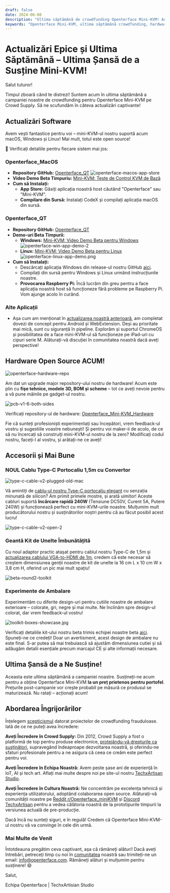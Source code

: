 ```yaml
---
draft: false
date: 2024-06-08
description: "Ultima săptămână de crowdfunding Openterface Mini-KVM! Actualizările majore includ suport multiplatformă (macOS, Windows, Linux), lansarea hardware open source, accesorii îmbunătățite (cablu Type-C personalizat) și ambalarea îmbunătățită a kitului de unelte. Ultima șansă de a ne susține la preț special!"
keywords: "Openterface Mini-KVM, ultima săptămână crowdfunding, hardware open source, app MacOS, app Windows, suport Linux, upgrade cablu Type-C, scheme hardware, accesorii kit unelte, compatibilitate multiplatformă, software mini-KVM, gadget tech, campanie Crowd Supply, dezvoltare hardware"
---
```


# Actualizări Epice și Ultima Săptămână – Ultima Șansă de a Susține Mini-KVM!

Salut tuturor!

Timpul zboară când te distrezi! Suntem acum în ultima săptămână a campaniei noastre de crowdfunding pentru Openterface Mini-KVM pe Crowd Supply. Să ne scufundăm în câteva actualizări captivante!

## Actualizări Software

Avem vești fantastice pentru voi – mini-KVM-ul nostru suportă acum macOS, Windows și Linux! Mai mult, totul este open source!

🎉 Verificați detaliile pentru fiecare sistem mai jos:

### Openterface_MacOS

  - **Repository GitHub:** [Openterface_QT](https://github.com/TechxArtisanStudio/Openterface_QT)
  ![openterface-macos-app-store](https://www.crowdsupply.com/img/50cb/9cdf2fb2-d3e9-411c-a90e-9fb2e1ac50cb/openterface-macos-app-store-1_png_gallery-lg.jpg)
  - **Video Demo Beta Timpuriu:** [Mini-KVM: Teste de Control KVM de Bază](https://www.youtube.com/watch?v=m7OpUem0zqY)
  - **Cum să Instalați:**
    - **App Store:** Găsiți aplicația noastră host căutând "Openterface" sau "Mini-KVM".
    - **Compilare din Sursă:** Instalați CodeX și compilați aplicația macOS din sursă.

### Openterface_QT

  - **Repository GitHub:** [Openterface_QT](https://github.com/TechxArtisanStudio/Openterface_QT)
  - **Demo-uri Beta Timpurii:**
    - **Windows:** [Mini-KVM: Video Demo Beta pentru Windows](https://www.youtube.com/watch?v=ERzpGtRvP2o&t=23s)
    ![openterface-win-app-demo-2](https://www.crowdsupply.com/img/d146/26c5df78-f942-4743-ad32-97659a89d146/openterface-win-app-demo-2-1_jpg_gallery-lg.jpg)
    - **Linux:** [Mini-KVM: Video Demo Beta pentru Linux](https://www.youtube.com/watch?v=_ScpI6TC0Pk)
    ![openterface-linux-app-demo.png](https://www.crowdsupply.com/img/61a9/58109b24-3d4e-4058-8377-9860631661a9/openterface-linux-app-demo_png_md-xl.jpg)
  - **Cum să Instalați:**
    - Descărcați aplicația Windows din release-ul nostru GitHub [aici](https://github.com/TechxArtisanStudio/Openterface_QT/releases/tag/v0.0.1).
    - Compilați din sursă pentru Windows și Linux urmând instrucțiunile noastre.
    - **Provocarea Raspberry Pi:** Încă lucrăm din greu pentru a face aplicația noastră host să funcționeze fără probleme pe Raspberry Pi. Vom ajunge acolo în curând.

### Alte Aplicații

  - Așa cum am menționat în [actualizarea noastră anterioară](/blog/from-development-to-your-hands--behind-the-scenes-/#openterface_android-and-openterface_webextension), am completat dovezi de concept pentru Android și WebExtension. Deși au prioritate mai mică, sunt cu siguranță în pipeline. Explorăm și suportul ChromeOS și posibilitatea de a face mini-KVM-ul să funcționeze pe iPad-uri cu cipuri serie M. Alăturați-vă discuției în comunitatea noastră dacă aveți perspective!

## Hardware Open Source ACUM!

![openterface-hardware-repo](https://www.crowdsupply.com/img/e221/34b41a81-4f7e-48dc-a8e6-b133473be221/openterface-hardware-repo_png_md-xl.jpg)

Am dat un upgrade major repository-ului nostru de hardware! Acum este plin cu **fișe tehnice, modele 3D, BOM și scheme** – tot ce aveți nevoie pentru a vă pune mâinile pe gadget-ul nostru.

![pcb-v1-6-both-sides](https://www.crowdsupply.com/img/8090/691c6e65-aeb4-426b-8108-61313a228090/pcb-v1-6-both-sides_jpg_md-xl.jpg)

Verificați repository-ul de hardware: [Openterface_Mini-KVM_Hardware](https://github.com/TechxArtisanStudio/Openterface_Mini-KVM_Hardware)

Fie că sunteți profesioniști experimentați sau începători, vrem feedback-ul vostru și sugestiile voastre nebunești! Și pentru voi maker-ii de acolo, de ce să nu încercați să construiți mini-KVM-ul nostru de la zero? Modificați codul nostru, faceți-l al vostru, și arătați-ne ce aveți!

## Accesorii și Mai Bune

### NOUL Cablu Type-C Portocaliu 1,5m cu Convertor

![type-c-cable-v2-plugged-old-mac](https://www.crowdsupply.com/img/9871/2f6f967e-b9ea-4b48-b5dd-da135fb29871/type-c-cable-v2-plugged-old-mac_jpg_md-xl.jpg)

Vă amintiți de [cablu-ul nostru Type-C portocaliu elegant](/blog/from-development-to-your-hands--behind-the-scenes-/#upgrading-toolkit-accessories) cu senzația minunată de silicon? Am primit primele mostre, și arată uimitor! Aceste cabluri suportă **încărcare rapidă 240W** (Tensiune DC50V, Curent 5A, Putere 240W) și funcționează perfect cu mini-KVM-urile noastre. Mulțumim mult producătorului nostru și susținătorilor noștri pentru că au făcut posibil acest lucru!

![type-c-cable-v2-open-2](https://www.crowdsupply.com/img/71b2/b37b66e3-7f2e-4c5e-bb45-8944ee2971b2/type-c-cable-v2-open-2_jpg_gallery-lg.jpg)


### Geantă Kit de Unelte Îmbunătățită

Cu noul adaptor practic atașat pentru cablul nostru Type-C de 1,5m și [actualizarea cablului VGA-to-HDMI de 1m](/blog/-upgrade-on-vga-to-hdmi-cable-as-a-free-bonus-/), credem că este necesar să creștem dimensiunea genții noastre de kit de unelte la 16 cm L x 10 cm W x 3,8 cm H, oferind un pic mai mult spațiu!

![beta-round2-toolkit](https://www.crowdsupply.com/img/0f20/4aed395b-dbef-4670-b340-403ee8e30f20/beta-round2-toolkit_jpg_md-xl.jpg)

### Experimente de Ambalare

Experimentăm cu diferite design-uri pentru cutiile noastre de ambalare exterioare – colorate, gri, negre și mai multe. Ne înclinăm spre design-ul colorat, dar vrem feedback-ul vostru!

![toolkit-boxes-showcase.jpg](https://www.crowdsupply.com/img/b54b/a041e188-b6ea-4f49-a550-46bc9565b54b/toolkit-boxes-showcase_jpg_gallery-lg.jpg)

Verificați detaliile kit-ului nostru beta trimis echipei noastre beta [aici](https://www.reddit.com/r/Openterface_miniKVM/comments/1d40atr/tactical_reinforcements_round_2_are_on_their_way/). Spuneți-ne ce credeți! Doar un avertisment, acest design de ambalare nu este final. S-ar putea să mai trebuiască să ajustăm dimensiunea cutiei și să adăugăm detalii esențiale precum marcajul CE și alte informații necesare.

## Ultima Șansă de a Ne Susține!

Aceasta este ultima săptămână a campaniei noastre. Susțineți-ne acum pentru a obține Openterface Mini-KVM **la un preț prietenos pentru portofel**. Prețurile post-campanie vor crește probabil pe măsură ce produsul se maturizează. Nu ratați – acționați acum!

## Abordarea Îngrijorărilor

Înțelegem [scepticismul](/blog/from-development-to-your-hands--behind-the-scenes-/#addressing-concerns) datorat proiectelor de crowdfunding frauduloase. Iată de ce ne puteți avea încredere:

**Aveți Încredere în Crowd Supply:** Din 2012, Crowd Supply a fost o platformă de top pentru produse electronice, [protejându-vă drepturile ca susținători](https://www.crowdsupply.com/guide/backer-protection), supravegând îndeaproape dezvoltarea noastră, și oferindu-ne sfaturi profesionale pentru a ne asigura că ceea ce creăm este perfect pentru voi.

**Aveți Încredere în Echipa Noastră:** Avem peste șase ani de experiență în IoT, AI și tech art. Aflați mai multe despre noi pe site-ul nostru [TechxArtisan Studio](https://techxartisan.com/en/).

**Aveți Încredere în Cultura Noastră:** Ne concentrăm pe excelența tehnică și experiența utilizatorului, adoptând colaborarea open source. Alăturați-vă comunității noastre pe [Reddit r/Openterface_miniKVM](/reddit) și [Discord TechxArtisan](/discord) pentru a vedea călătoria noastră de la prototipurile timpurii la versiunea actuală de pre-producție.

Dacă încă nu sunteți siguri, e în regulă! Credem că Openterface Mini-KVM-ul nostru vă va convinge în cele din urmă.

### Mai Multe de Venit

Întotdeauna pregătim ceva captivant, așa că rămâneți alături! Dacă aveți întrebări, petreceți timp cu noi în [comunitatea](/community/) noastră sau trimiteți-ne un email: info@openterface.com. Rămâneți alături și mulțumim pentru susținere! 😄

Salut,

Echipa Openterface | TechxArtisian Studio
